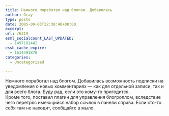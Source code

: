 ```yaml
---
title: Немного поработал над блогом. Добавилась
author: Gray
type: posts
date: 2005-09-03T22:38:40+00:00
excerpt:
url: /6319
esml_socialcount_LAST_UPDATED:
  - 1497181442
essb_cache_expire:
  - 1614491878
categories:
  - Uncategorized

---
```








Немного поработал над блогом. Добавилась возможность подписки на уведомления о новых комментариях &#8212; как для отдельной записи, так и для всего блога. Буду рад, если это кому-то пригодится.  
Кроме того, поставил плагин для управления блогроллом, вследствие чего перетряс имеющийся набор ссылок в панели справа. Если кто-то себя там не находит, сообщайте в мыло.